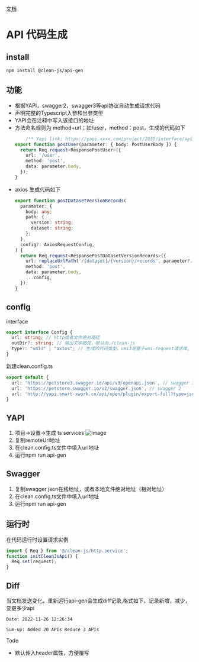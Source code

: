 [文档](https://lulusir.github.io/clean-js/api-gen/usage)
# API 代码生成
## install 
```
npm install @clean-js/api-gen
```
## 功能
 - 根据YAPI，swagger2，swagger3等api协议自动生成请求代码
 - 声明完整的Typescript入参和出参类型 
 - YAPI会在注释中写入该接口的地址
 - 方法命名规则为 method+url；如/user，method：post，生成的代码如下
    ```typescript
        /** Yapi link: https://yapi.xxxx.com/project/2055/interface/api/125352 */
    export function postUser(parameter: { body: PostUserBody }) {
      return Req.request<ResponsePostUser>({
        url: '/user',
        method: 'post',
        data: parameter.body,
      });
    }
    ```
- axios 生成代码如下
    ```typescript
    export function postDatasetVersionRecords(
      parameter: {
        body: any;
        path: {
          version: string;
          dataset: string;
        };
      },
      config?: AxiosRequestConfig,
    ) {
      return Req.request<ResponsePostDatasetVersionRecords>({
        url: replaceUrlPath('/{dataset}/{version}/records', parameter?.path),
        method: 'post',
        data: parameter.body,
        ...config,
      });
    }
    ```
## config 
interface
```typescript
export interface Config {
  url: string; // http或者文件绝对路径
  outDir?: string; // 输出文件路径，默认为./clean-js
  type?: "umi3" | "axios"; // 生成的代码类型，umi3是基于umi-request请求库,  默认为 axios
}
```
新建clean.config.ts
```typescript
export default {
  url: 'https://petstore3.swagger.io/api/v3/openapi.json', // swagger 3
  url: 'https://petstore.swagger.io/v2/swagger.json', // swagger 2
  url: 'http://yapi.smart-xwork.cn/api/open/plugin/export-full?type=json&pid=186904&status=all&token=59ecff7d43926c3be48f893deba401407f0d819c6c24a99b307a78c0877bc7d2' // yapi
}
```
## YAPI
1. 项目->设置->生成 ts services ![image](./images/yapi-url.png)
2. 复制remoteUrl地址
3. 在clean.config.ts文件中填入url地址
4. 运行npm run api-gen

## Swagger
1. 复制swagger json在线地址，或者本地文件绝对地址（相对地址）
2. 在clean.config.ts文件中填入url地址
3. 运行npm run api-gen


## 运行时

在代码运行时设置请求实例
```typescript
import { Req } from '@/clean-js/http.service';
function initCleanJsApi() {
  Req.set(request);
}
```

## Diff
当文档发送变化，重新运行api-gen会生成diff记录,格式如下，记录新增，减少，变更多少api
```
Date: 2022-11-26 12:26:34

Sum-up: Added 20 APIs Reduce 3 APIs 
```

Todo
- 默认传入header属性，方便覆写
